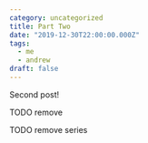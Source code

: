 ```yaml
---
category: uncategorized
title: Part Two
date: "2019-12-30T22:00:00.000Z"
tags:
  - me
  - andrew
draft: false
---
```


Second post!

TODO remove

TODO remove series
